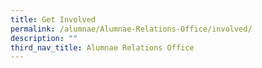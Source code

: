 ```yaml
---
title: Get Involved
permalink: /alumnae/Alumnae-Relations-Office/involved/
description: ""
third_nav_title: Alumnae Relations Office
---
```

